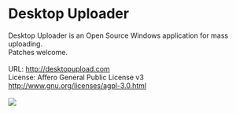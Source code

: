 Desktop Uploader
===============

Desktop Uploader is an Open Source Windows application for mass uploading.
<br>
Patches welcome.
<br><br>
URL: http://desktopupload.com
<br>
License: Affero General Public License v3 http://www.gnu.org/licenses/agpl-3.0.html
<br><br>
<img src="http://desktopupload.com/images/github/info.jpg" border="0">
